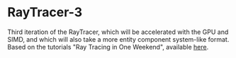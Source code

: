 # RayTracer-3
Third iteration of the RayTracer, which will be accelerated with the GPU and SIMD, and which will also take a more entity component system-like format. Based on the tutorials "Ray Tracing in One Weekend", available [here](https://raytracing.github.io/).
